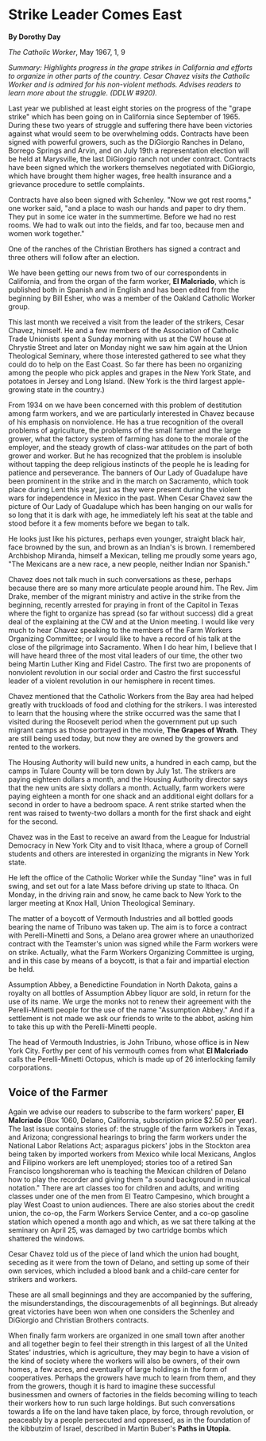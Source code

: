 Strike Leader Comes East
========================

**By Dorothy Day**

*The Catholic Worker*, May 1967, 1, 9

*Summary: Highlights progress in the grape strikes in California and
efforts to organize in other parts of the country. Cesar Chavez visits
the Catholic Worker and is admired for his non-violent methods. Advises
readers to learn more about the struggle. (DDLW \#920).*

Last year we published at least eight stories on the progress of the
"grape strike" which has been going on in California since September of
1965. During these two years of struggle and suffering there have been
victories against what would seem to be overwhelming odds. Contracts
have been signed with powerful growers, such as the DiGiorgio Ranches in
Delano, Borrego Springs and Arvin, and on July 19th a representation
election will be held at Marysville, the last DiGiorgio ranch not under
contract. Contracts have been signed which the workers themselves
negotiated with DiGiorgio, which have brought them higher wages, free
health insurance and a grievance procedure to settle complaints.

Contracts have also been signed with Schenley. "Now we got rest rooms,"
one worker said, "and a place to wash our hands and paper to dry them.
They put in some ice water in the summertime. Before we had no rest
rooms. We had to walk out into the fields, and far too, because men and
women work together."

One of the ranches of the Christian Brothers has signed a contract and
three others will follow after an election.

We have been getting our news from two of our correspondents in
California, and from the organ of the farm worker, **El Malcriado**,
which is published both in Spanish and in English and has been edited
from the beginning by Bill Esher, who was a member of the Oakland
Catholic Worker group.

This last month we received a visit from the leader of the strikers,
Cesar Chavez, himself. He and a few members of the Association of
Catholic Trade Unionists spent a Sunday morning with us at the CW house
at Chrystie Street and later on Monday night we saw him again at the
Union Theological Seminary, where those interested gathered to see what
they could do to help on the East Coast. So far there has been no
organizing among the people who pick apples and grapes in the New York
State, and potatoes in Jersey and Long Island. (New York is the third
largest apple-growing state in the country.)

From 1934 on we have been concerned with this problem of destitution
among farm workers, and we are particularly interested in Chavez because
of his emphasis on nonviolence. He has a true recognition of the overall
problems of agriculture, the problems of the small farmer and the large
grower, what the factory system of farming has done to the morale of the
employer, and the steady growth of class-war attitudes on the part of
both grower and worker. But he has recognized that the problem is
insoluble without tapping the deep religious instincts of the people he
is leading for patience and perseverance. The banners of Our Lady of
Guadalupe have been prominent in the strike and in the march on
Sacramento, which took place during Lent this year, just as they were
present during the violent wars for independence in Mexico in the past.
When Cesar Chavez saw the picture of Our Lady of Guadalupe which has
been hanging on our walls for so long that it is dark with age, he
immediately left his seat at the table and stood before it a few moments
before we began to talk.

He looks just like his pictures, perhaps even younger, straight black
hair, face browned by the sun, and brown as an Indian's is brown. I
remembered Archbishop Miranda, himself a Mexican, telling me proudly
some years ago, "The Mexicans are a new race, a new people, neither
Indian nor Spanish."

Chavez does not talk much in such conversations as these, perhaps
because there are so many more articulate people around him. The Rev.
Jim Drake, member of the migrant ministry and active in the strike from
the beginning, recently arrested for praying in front of the Capitol in
Texas where the fight to organize has spread (so far without success)
did a great deal of the explaining at the CW and at the Union meeting. I
would like very much to hear Chavez speaking to the members of the Farm
Workers Organizing Committee; or I would like to have a record of his
talk at the close of the pilgrimage into Sacramento. When I do hear him,
I believe that I will have heard three of the most vital leaders of our
time, the other two being Martin Luther King and Fidel Castro. The first
two are proponents of nonviolent revolution in our social order and
Castro the first successful leader of a violent revolution in our
hemisphere in recent times.

Chavez mentioned that the Catholic Workers from the Bay area had helped
greatly with truckloads of food and clothing for the strikers. I was
interested to learn that the housing where the strike occurred was the
same that I visited during the Roosevelt period when the government put
up such migrant camps as those portrayed in the movie, **The Grapes of
Wrath**. They are still being used today, but now they are owned by the
growers and rented to the workers.

The Housing Authority will build new units, a hundred in each camp, but
the camps in Tulare County will be torn down by July 1st. The strikers
are paying eighteen dollars a month, and the Housing Authority director
says that the new units are sixty dollars a month. Actually, farm
workers were paying eighteen a month for one shack and an additional
eight dollars for a second in order to have a bedroom space. A rent
strike started when the rent was raised to twenty-two dollars a month
for the first shack and eight for the second.

Chavez was in the East to receive an award from the League for
Industrial Democracy in New York City and to visit Ithaca, where a group
of Cornell students and others are interested in organizing the migrants
in New York state.

He left the office of the Catholic Worker while the Sunday "line" was in
full swing, and set out for a late Mass before driving up state to
Ithaca. On Monday, in the driving rain and snow, he came back to New
York to the larger meeting at Knox Hall, Union Theological Seminary.

The matter of a boycott of Vermouth Industries and all bottled goods
bearing the name of Tribuno was taken up. The aim is to force a contract
with Perelli-Minetti and Sons, a Delano area grower where an
unauthorized contract with the Teamster's union was signed while the
Farm workers were on strike. Actually, what the Farm Workers Organizing
Committee is urging, and in this case by means of a boycott, is that a
fair and impartial election be held.

Assumption Abbey, a Benedictine Foundation in North Dakota, gains a
royalty on all bottles of Assumption Abbey liquor are sold, in return
for the use of its name. We urge the monks not to renew their agreement
with the Perelli-Minetti people for the use of the name "Assumption
Abbey." And if a settlement is not made we ask our friends to write to
the abbot, asking him to take this up with the Perelli-Minetti people.

The head of Vermouth Industries, is John Tribuno, whose office is in New
York City. Forthy per cent of his vermouth comes from what **El
Malcriado** calls the Perelli-Minetti Octopus, which is made up of 26
interlocking family corporations.

Voice of the Farmer
-------------------

Again we advise our readers to subscribe to the farm workers' paper,
**El Malcriado** (Box 1060, Delano, California, subscription price
\$2.50 per year). The last issue contains stories of: the struggle of
the farm workers in Texas, and Arizona; congressional hearings to bring
the farm workers under the National Labor Relations Act; asparagus
pickers' jobs in the Stockton area being taken by imported workers from
Mexico while local Mexicans, Anglos and Filipino workers are left
unemployed; stories too of a retired San Francisco longshoreman who is
teaching the Mexican children of Delano how to play the recorder and
giving them "a sound background in musical notation." There are art
classes too for children and adults, and writing classes under one of
the men from El Teatro Campesino, which brought a play West Coast to
union audiences. There are also stories about the credit union, the
co-op, the Farm Workers Service Center, and a co-op gasoline station
which opened a month ago and which, as we sat there talking at the
seminary on April 25, was damaged by two cartridge bombs which shattered
the windows.

Cesar Chavez told us of the piece of land which the union had bought,
seceding as it were from the town of Delano, and setting up some of
their own services, which included a blood bank and a child-care center
for strikers and workers.

These are all small beginnings and they are accompanied by the
suffering, the misunderstandings, the discouragemenbts of all
beginnings. But already great victories have been won when one considers
the Schenley and DiGiorgio and Christian Brothers contracts.

When finally farm workers are organized in one small town after another
and all together begin to feel their strength in this largest of all the
United States' industries, which is agriculture, they may begin to have
a vision of the kind of society where the workers will also be owners,
of their own homes, a few acres, and eventually of large holdings in the
form of cooperatives. Perhaps the growers have much to learn from them,
and they from the growers, though it is hard to imagine these successful
businessmen and owners of factories in the fields becoming willing to
teach their workers how to run such large holdings. But such
conversations towards a life on the land have taken place, by force,
through revolution, or peaceably by a people persecuted and oppressed,
as in the foundation of the kibbutzim of Israel, described in Martin
Buber's **Paths in Utopia.**
